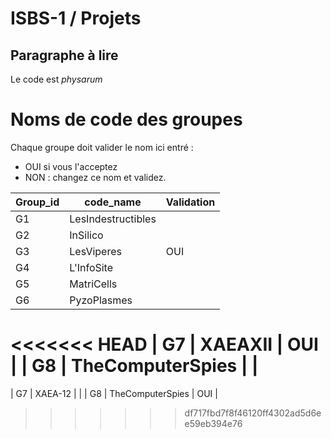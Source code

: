 # ISBS-1 / Projets

## Paragraphe à lire

Le code est _physarum_

# Noms de code des groupes

Chaque groupe doit valider le nom ici entré :

- OUI si vous l'acceptez
- NON : changez ce nom et validez.



| Group_id      | code_name          | Validation |
| ------------- | -------------      | ---        |
| G1            | LesIndestructibles |            |
| G2            | InSilico           |            |
| G3            | LesViperes         |OUI         |
| G4            | L'InfoSite         |            |
| G5            | MatriCells         |            |
| G6            | PyzoPlasmes        |            |
<<<<<<< HEAD
| G7            | XAEAXII            |    OUI     |
| G8            | TheComputerSpies   |            |
=======
| G7            | XAEA-12            |            |
| G8            | TheComputerSpies   |    OUI     |
>>>>>>> df717fbd7f8f46120ff4302ad5d6ee59eb394e76
